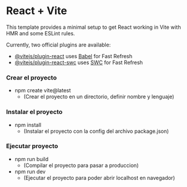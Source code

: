 # React + Vite

This template provides a minimal setup to get React working in Vite with HMR and some ESLint rules.

Currently, two official plugins are available:

- [@vitejs/plugin-react](https://github.com/vitejs/vite-plugin-react/blob/main/packages/plugin-react/README.md) uses [Babel](https://babeljs.io/) for Fast Refresh
- [@vitejs/plugin-react-swc](https://github.com/vitejs/vite-plugin-react-swc) uses [SWC](https://swc.rs/) for Fast Refresh


### Crear el proyecto
* npm create vite@latest
    - (Crear el proyecto en un directorio, definir nombre y lenguaje)

### Instalar el proyecto
* npm install
    - (Instalar el proyecto con la config del archivo package.json)

### Ejecutar proyecto
* npm run build
    - (Compilar el proyecto para pasar a produccion)
* npm run dev
    - (Ejecutar el proyecto para poder abrir localhost en navegador)